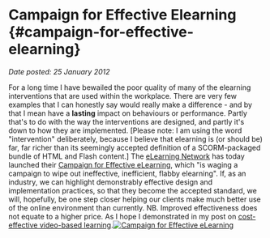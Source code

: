 # Campaign for Effective Elearning {#campaign-for-effective-elearning}

_Date posted: 25 January 2012_

For a long time I have bewailed the poor quality of many of the elearning interventions that are used within the workplace. There are very few examples that I can honestly say would really make a difference - and by that I mean have a **lasting** impact on behaviours or performance. Partly that's to do with the way the interventions are designed, and partly it's down to how they are implemented. [Please note: I am using the word "intervention" deliberately, because I believe that elearning is (or should be) far, far richer than its seemingly accepted definition of a SCORM-packaged bundle of HTML and Flash content.] The [eLearning Network](http://www.elearningnetwork.org/) has today launched their [Campaign for Effective eLearning](http://www.elearningnetwork.org/content/campaign-effective-elearning), which "is waging a campaign to wipe out ineffective, inefficient, flabby elearning". If, as an industry, we can highlight demonstrably effective design and implementation practices, so that they become the accepted standard, we will, hopefully, be one step closer helping our clients make much better use of the online environment than currently. NB. Improved effectiveness does not equate to a higher price. As I hope I demonstrated in my post on [cost-effective video-based learning](http://www.learningconversations.co.uk/main/index.php/2012/01/07/highly-cost-effective-video-based?blog=5).[![Campaign for Effective eLearning](./assets/Campaign.gif)](http://www.elearningnetwork.org/content/campaign-effective-elearning)